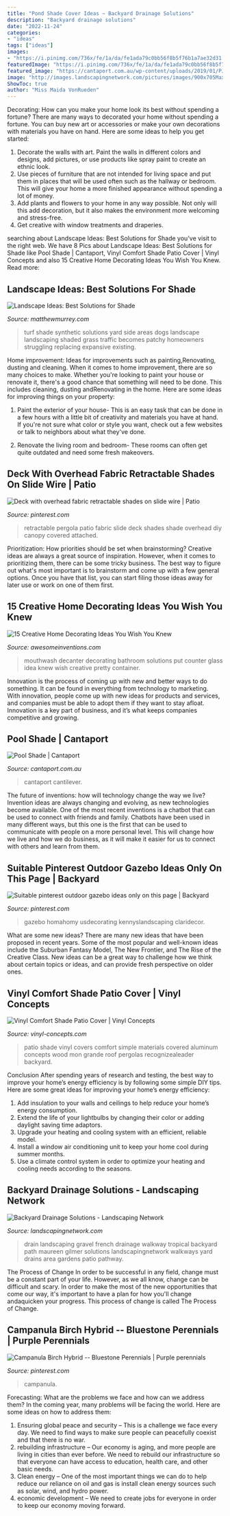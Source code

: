 ```yaml
---
title: "Pond Shade Cover Ideas ~ Backyard Drainage Solutions"
description: "Backyard drainage solutions"
date: "2022-11-24"
categories:
- "ideas"
tags: ["ideas"]
images:
- "https://i.pinimg.com/736x/fe/1a/da/fe1ada79c0bb56f8b5f76b1a7ae32d31.jpg"
featuredImage: "https://i.pinimg.com/736x/fe/1a/da/fe1ada79c0bb56f8b5f76b1a7ae32d31.jpg"
featured_image: "https://cantaport.com.au/wp-content/uploads/2019/01/PJR-5030-SILVER-POOL-SHADE-600x581.jpg"
image: "http://images.landscapingnetwork.com/pictures/images/900x705Max/walkway-and-path_4/gravel-walkway-french-drain-maureen-gilmer_2773.jpg"
ShowToc: true
author: "Miss Maida VonRueden"
---
```



Decorating: How can you make your home look its best without spending a fortune?
There are many ways to decorated your home without spending a fortune. You can buy new art or accessories or make your own decorations with materials you have on hand. Here are some ideas to help you get started: 
1. Decorate the walls with art. Paint the walls in different colors and designs, add pictures, or use products like spray paint to create an ethnic look. 
2. Use pieces of furniture that are not intended for living space and put them in places that will be used often such as the hallway or bedroom. This will give your home a more finished appearance without spending a lot of money. 
3. Add plants and flowers to your home in any way possible. Not only will this add decoration, but it also makes the environment more welcoming and stress-free. 
4. Get creative with window treatments and draperies.

	

		
searching about Landscape Ideas: Best Solutions for Shade you've visit to the right web. We have 8 Pics about Landscape Ideas: Best Solutions for Shade like Pool Shade | Cantaport, Vinyl Comfort Shade Patio Cover | Vinyl Concepts and also 15 Creative Home Decorating Ideas You Wish You Knew. Read more:
		
    
## Landscape Ideas: Best Solutions For Shade

<img loading=lazy src="http://matthewmurrey.com/wp-content/uploads/2015/10/Shade-Solutions-Synthetic-Turf-960x1440.jpg" onerror="this.onerror=null;this.src='https://tse1.mm.bing.net/th?id=OIP.tVUVRNJA4Bns2VGfW5qycwHaLH&amp;pid=15.1';" alt="Landscape Ideas: Best Solutions for Shade">

_Source: matthewmurrey.com_

>turf shade synthetic solutions yard side areas dogs landscape landscaping shaded grass traffic becomes patchy homeowners struggling replacing expansive existing. 

	

Home improvement: Ideas for improvements such as painting,Renovating, dusting and cleaning.
When it comes to home improvement, there are so many choices to make. Whether you're looking to paint your house or renovate it, there's a good chance that something will need to be done. This includes cleaning, dusting andRenovating in the home. Here are some ideas for improving things on your property: 
1. Paint the exterior of your house- This is an easy task that can be done in a few hours with a little bit of creativity and materials you have at hand. If you're not sure what color or style you want, check out a few websites or talk to neighbors about what they've done. 

2. Renovate the living room and bedroom- These rooms can often get quite outdated and need some fresh makeovers.

    
## Deck With Overhead Fabric Retractable Shades On Slide Wire | Patio

<img loading=lazy src="https://i.pinimg.com/736x/fe/1a/da/fe1ada79c0bb56f8b5f76b1a7ae32d31.jpg" onerror="this.onerror=null;this.src='https://tse4.mm.bing.net/th?id=OIP.FCyxSbeuiBiWGTFm_mX7fQHaLG&amp;pid=15.1';" alt="Deck with overhead fabric retractable shades on slide wire | Patio">

_Source: pinterest.com_

>retractable pergola patio fabric slide deck shades shade overhead diy canopy covered attached. 

	

Prioritization: How priorities should be set when brainstorming?
Creative ideas are always a great source of inspiration. However, when it comes to prioritizing them, there can be some tricky business. The best way to figure out what's most important is to brainstorm and come up with a few general options. Once you have that list, you can start filing those ideas away for later use or work on one of them first.

    
## 15 Creative Home Decorating Ideas You Wish You Knew

<img loading=lazy src="http://www.awesomeinventions.com/wp-content/uploads/2014/12/mouthwash-decanter.jpg" onerror="this.onerror=null;this.src='https://tse3.mm.bing.net/th?id=OIP.PKOi0N5XMV6u_jKJB0IM_QHaHa&amp;pid=15.1';" alt="15 Creative Home Decorating Ideas You Wish You Knew">

_Source: awesomeinventions.com_

>mouthwash decanter decorating bathroom solutions put counter glass idea knew wish creative pretty container. 

	

Innovation is the process of coming up with new and better ways to do something. It can be found in everything from technology to marketing. With innovation, people come up with new ideas for products and services, and companies must be able to adopt them if they want to stay afloat. Innovation is a key part of business, and it’s what keeps companies competitive and growing.

    
## Pool Shade | Cantaport

<img loading=lazy src="https://cantaport.com.au/wp-content/uploads/2019/01/PJR-5030-SILVER-POOL-SHADE-600x581.jpg" onerror="this.onerror=null;this.src='https://tse2.mm.bing.net/th?id=OIP.ozxAXf2DW-fIPBKfB-sh_gHaHK&amp;pid=15.1';" alt="Pool Shade | Cantaport">

_Source: cantaport.com.au_

>cantaport cantilever. 

	

The future of inventions: how will technology change the way we live?
Invention ideas are always changing and evolving, as new technologies become available. One of the most recent inventions is a chatbot that can be used to connect with friends and family. Chatbots have been used in many different ways, but this one is the first that can be used to communicate with people on a more personal level. This will change how we live and how we do business, as it will make it easier for us to connect with others and learn from them.

    
## Suitable Pinterest Outdoor Gazebo Ideas Only On This Page | Backyard

<img loading=lazy src="https://i.pinimg.com/736x/d3/27/4e/d3274e39981893f4f0b0f86e5a4912eb.jpg" onerror="this.onerror=null;this.src='https://tse4.mm.bing.net/th?id=OIP.XPBVYVmO4Ok6_NL3MrAUKQHaLH&amp;pid=15.1';" alt="Suitable pinterest outdoor gazebo ideas only on this page | Backyard">

_Source: pinterest.com_

>gazebo homahomy usdecorating kennyslandscaping claridecor. 

	

What are some new ideas?
There are many new ideas that have been proposed in recent years. Some of the most popular and well-known ideas include the Suburban Fantasy Model, The New Frontier, and The Rise of the Creative Class. New ideas can be a great way to challenge how we think about certain topics or ideas, and can provide fresh perspective on older ones.

    
## Vinyl Comfort Shade Patio Cover | Vinyl Concepts

<img loading=lazy src="http://vinyl-concepts.com/wp-content/uploads/2016/05/comfort-shade-vinyl-patio-cover-11.jpg" onerror="this.onerror=null;this.src='https://tse1.mm.bing.net/th?id=OIP.38Q1wZVy_VtsyjO0bsWaxgHaFj&amp;pid=15.1';" alt="Vinyl Comfort Shade Patio Cover | Vinyl Concepts">

_Source: vinyl-concepts.com_

>patio shade vinyl covers comfort simple materials covered aluminum concepts wood mon grande roof pergolas recognizealeader backyard. 

	

Conclusion
After spending years of research and testing, the best way to improve your home’s energy efficiency is by following some simple DIY tips. Here are some great ideas for improving your home’s energy efficiency: 
1. Add insulation to your walls and ceilings to help reduce your home’s energy consumption. 
2. Extend the life of your lightbulbs by changing their color or adding daylight saving time adaptors. 
3. Upgrade your heating and cooling system with an efficient, reliable model. 
4. Install a window air conditioning unit to keep your home cool during summer months. 
5. Use a climate control system in order to optimize your heating and cooling needs according to the seasons.

    
## Backyard Drainage Solutions - Landscaping Network

<img loading=lazy src="http://images.landscapingnetwork.com/pictures/images/900x705Max/walkway-and-path_4/gravel-walkway-french-drain-maureen-gilmer_2773.jpg" onerror="this.onerror=null;this.src='https://tse2.mm.bing.net/th?id=OIP.HHrYjROTlH-8_VfnNyE6EQHaK8&amp;pid=15.1';" alt="Backyard Drainage Solutions - Landscaping Network">

_Source: landscapingnetwork.com_

>drain landscaping gravel french drainage walkway tropical backyard path maureen gilmer solutions landscapingnetwork walkways yard drains area gardens patio pathway. 

	

The Process of Change
In order to be successful in any field, change must be a constant part of your life. However, as we all know, change can be difficult and scary. In order to make the most of the new opportunities that come our way, it's important to have a plan for how you'll change andaquicken your progress. This process of change is called The Process of Change.

    
## Campanula Birch Hybrid -- Bluestone Perennials | Purple Perennials

<img loading=lazy src="https://i.pinimg.com/736x/14/94/40/149440a85285acc13d4c5eed49246c11--late-summer-summer-sun.jpg" onerror="this.onerror=null;this.src='https://tse4.mm.bing.net/th?id=OIP.ssCVAPHDCXfn9klufeK5BwHaJ4&amp;pid=15.1';" alt="Campanula Birch Hybrid -- Bluestone Perennials | Purple perennials">

_Source: pinterest.com_

>campanula. 

	

Forecasting: What are the problems we face and how can we address them?
In the coming year, many problems will be facing the world. Here are some ideas on how to address them: 
1. Ensuring global peace and security – This is a challenge we face every day. We need to find ways to make sure people can peacefully coexist and that there is no war. 
2. rebuilding infrastructure – Our economy is aging, and more people are living in cities than ever before. We need to rebuild our infrastructure so that everyone can have access to education, health care, and other basic needs. 
3. Clean energy – One of the most important things we can do to help reduce our reliance on oil and gas is install clean energy sources such as solar, wind, and hydro power. 
4. economic development – We need to create jobs for everyone in order to keep our economy moving forward.

